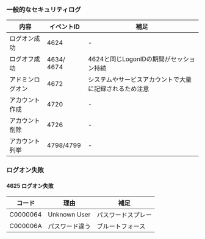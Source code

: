 ### 一般的なセキュリティログ
| 内容 | イベントID | 補足|
| --- | --- | ---|
| ログオン成功        | 4624        | - |
| ログオフ成功       | 4634/ 4674 | 4624と同じLogonIDの期間がセッション持続 |
| アドミンログオン   |  4672       | システムやサービスアカウントで大量に記録されるため注意 |
| アカウント作成     | 4720      | - |
| アカウント削除     | 4726      | - |
| アカウント列挙     | 4798/4799  | - |

### ログオン失敗
#### 4625 ログオン失敗
| コード | 理由 | 補足 |
| --- | --- | --- |
| C0000064 | Unknown User | パスワードスプレー |
| C000006A | パスワード違う | ブルートフォース |
